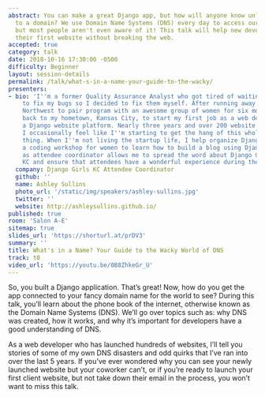 ```yaml
---
abstract: You can make a great Django app, but how will anyone know unless it's connected
  to a domain? We use Domain Name Systems (DNS) every day to access our favorite websites,
  but most people aren't even aware of it! This talk will help new developers launch
  their first website without breaking the web.
accepted: true
category: talk
date: 2018-10-16 17:30:00 -0500
difficulty: Beginner
layout: session-details
permalink: /talk/what-s-in-a-name-your-guide-to-the-wacky/
presenters:
- bio: 'I''m a former Quality Assurance Analyst who got tired of waiting for developers
    to fix my bugs so I decided to fix them myself. After running away to the Pacific
    Northwest to pair program with an awesome group of women for six months, I came
    back to my hometown, Kansas City, to start my first job as a web developer on
    a Django website platform. Nearly three years and over 200 website launches later,
    I occasionally feel like I''m starting to get the hang of this whole programming
    thing. When I''m not living the startup life, I help organize Django Girls KC,
    a coding workshop for women to learn how to build a blog using Django. My role
    as attendee coordinator allows me to spread the word about Django Girls throughout
    KC and ensure that attendees have a wonderful experience during the workshop. '
  company: Django Girls KC Attendee Coordinator
  github: ''
  name: Ashley Sullins
  photo_url: '/static/img/speakers/ashley-sullins.jpg'
  twitter: ''
  website: http://ashleysullins.github.io/
published: true
room: 'Salon A-E'
sitemap: true
slides_url: 'https://shorturl.at/prDV3'
summary: ''
title: What's in a Name? Your Guide to the Wacky World of DNS
track: t0
video_url: 'https://youtu.be/0B8ZhkeGr_U'
---
```


So, you built a Django application. That’s great! Now, how do you get the app connected to your fancy domain name for the world to see? During this talk, you’ll learn about the phone book of the internet, otherwise known as the Domain Name Systems (DNS). We’ll go over topics such as: why DNS was created, how it works, and why it’s important for developers have a good understanding of DNS.

As a web developer who has launched hundreds of websites, I’ll tell you stories of some of my own DNS disasters and odd quirks that I’ve ran into over the last 5 years. If you’ve ever wondered why you can see your newly launched website but your coworker can’t, or if you’re ready to launch your first client website, but not take down their email in the process, you won’t want to miss this talk.
